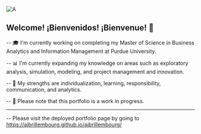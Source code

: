 ![A](https://github.com/ajbrillembourg/ajbrillembourg/blob/1f99a5da65663c4f31240eff78d1ba8505b202b5/images/cover.png)

## Welcome! ¡Bienvenidos! ¡Bienvenue! :wave:

-- :mortar_board: I'm currently working on completing my Master of Science in Business Analytics and Information Management at Purdue University.

-- :bar_chart: I'm currently expanding my knowledge on areas such as exploratory analysis, simulation, modeling, and project management and innovation.

-- :signal_strength: My strengths are individualization, learning, responsibility, communication, and analytics.

-- :pray: Please note that this portfolio is a work in progress.

---

-- Please visit the deployed portfolio page by going to https://ajbrillembourg.github.io/ajbrillembourg/

